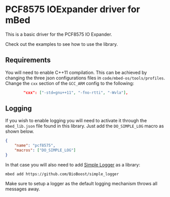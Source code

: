 # PCF8575 IOExpander driver for mBed

This is a basic driver for the PCF8575 IO Expander.

Check out the examples to see how to use the library.

## Requirements

You will need to enable C++11 compilation. This can be achieved by changing the three json configurations files in `code/mbed-os/tools/profiles`. Change the `cxx` section of the `GCC_ARM` config to the following:

```json
        "cxx": ["-std=gnu++11", "-fno-rtti", "-Wvla"],
```

## Logging

If you wish to enable logging you will need to activate it through the `mbed_lib.json` file found in this library. Just add the `DO_SIMPLE_LOG` macro as shown below.

```json
{
    "name": "pcf8575",
    "macros": ["DO_SIMPLE_LOG"]
}
```

In that case you will also need to add [Simple Logger](https://github.com/BioBoost/simple_logger) as a library:

```shell
mbed add https://github.com/BioBoost/simple_logger
```

Make sure to setup a logger as the default logging mechanism throws all messages away.